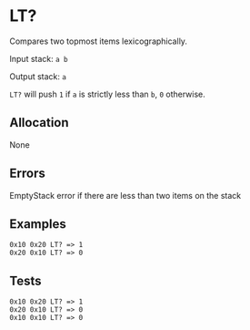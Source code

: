 # LT?

Compares two topmost items lexicographically.

Input stack: `a b`

Output stack: `a`

`LT?` will push `1` if `a` is strictly less than `b`, `0` otherwise.

## Allocation

None

## Errors

EmptyStack error if there are less than two items on the stack

## Examples

```
0x10 0x20 LT? => 1
0x20 0x10 LT? => 0
```

## Tests

```
0x10 0x20 LT? => 1
0x20 0x10 LT? => 0
0x10 0x10 LT? => 0
```